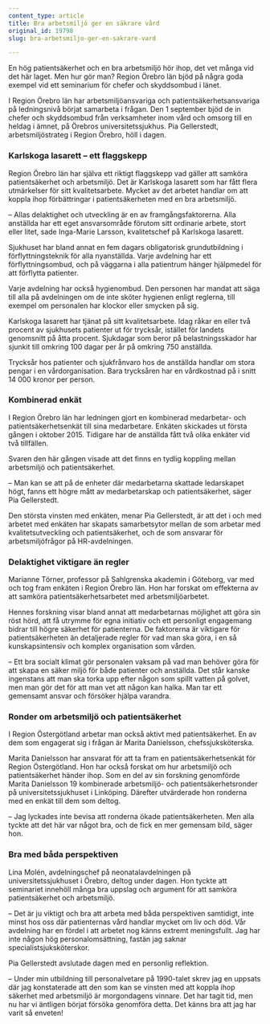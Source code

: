 ```yaml
---
content_type: article
title: Bra arbetsmiljö ger en säkrare vård
original_id: 19798
slug: bra-arbetsmiljo-ger-en-sakrare-vard

---
```


En hög patientsäkerhet och en bra arbetsmiljö hör ihop, det vet många vid det här laget. Men hur gör man? Region Örebro län bjöd på några goda exempel vid ett seminarium för chefer och skyddsombud i länet.

I Region Örebro län har arbetsmiljöansvariga och patientsäkerhetsansvariga på ledningsnivå börjat samarbeta i frågan. Den 1 september bjöd de in chefer och skyddsombud från verksamheter inom vård och omsorg till en heldag i ämnet, på Örebros universitetssjukhus. Pia Gellerstedt, arbetsmiljöstrateg i Region Örebro, höll i dagen.

### Karlskoga lasarett – ett flaggskepp

Region Örebro län har själva ett riktigt flaggskepp vad gäller att samköra patientsäkerhet och arbetsmiljö. Det är Karlskoga lasarett som har fått flera utmärkelser för sitt kvalitetsarbete. Mycket av det arbetet handlar om att koppla ihop förbättringar i patientsäkerheten med en bra arbetsmiljö.

– Allas delaktighet och utveckling är en av framgångsfaktorerna. Alla anställda har ett eget ansvarsområde förutom sitt ordinarie arbete, stort eller litet, sade Inga-Marie Larsson, kvalitetschef på Karlskoga lasarett.

Sjukhuset har bland annat en fem dagars obligatorisk grundutbildning i förflyttningsteknik för alla nyanställda. Varje avdelning har ett förflyttningsombud, och på väggarna i alla patientrum hänger hjälpmedel för att förflytta patienter.

Varje avdelning har också hygienombud. Den personen har mandat att säga till alla på avdelningen om de inte sköter hygienen enligt reglerna, till exempel om personalen har klockor eller smycken på sig.

Karlskoga lasarett har tjänat på sitt kvalitetsarbete. Idag råkar en eller två procent av sjukhusets patienter ut för trycksår, istället för landets genomsnitt på åtta procent. Sjukdagar som beror på belastningsskador har sjunkit till omkring 100 dagar per år på omkring 750 anställda.

Trycksår hos patienter och sjukfrånvaro hos de anställda handlar om stora pengar i en vårdorganisation. Bara trycksåren har en vårdkostnad på i snitt 14 000 kronor per person.

### Kombinerad enkät

I Region Örebro län har ledningen gjort en kombinerad medarbetar- och patientsäkerhetsenkät till sina medarbetare. Enkäten skickades ut första gången i oktober 2015. Tidigare har de anställda fått två olika enkäter vid två tillfällen.

Svaren den här gången visade att det finns en tydlig koppling mellan arbetsmiljö och patientsäkerhet.

– Man kan se att på de enheter där medarbetarna skattade ledarskapet högt, fanns ett högre mått av medarbetarskap och patientsäkerhet, säger Pia Gellerstedt.

Den största vinsten med enkäten, menar Pia Gellerstedt, är att det i och med arbetet med enkäten har skapats samarbetsytor mellan de som arbetar med kvalitetsutveckling och patientsäkerhet, och de som ansvarar för arbetsmiljöfrågor på HR-avdelningen.

### Delaktighet viktigare än regler

Marianne Törner, professor på Sahlgrenska akademin i Göteborg, var med och tog fram enkäten i Region Örebro län. Hon har forskat om effekterna av att samköra patientsäkerhetsarbetet med arbetsmiljöarbetet.

Hennes forskning visar bland annat att medarbetarnas möjlighet att göra sin röst hörd, att få utrymme för egna initiativ och ett personligt engagemang bidrar till högre säkerhet för patienterna. De faktorerna är viktigare för patientsäkerheten än detaljerade regler för vad man ska göra, i en så kunskapsintensiv och komplex organisation som vården.

– Ett bra socialt klimat gör personalen vaksam på vad man behöver göra för att skapa en säker miljö för både patienter och anställda. Det står kanske ingenstans att man ska torka upp efter någon som spillt vatten på golvet, men man gör det för att man vet att någon kan halka. Man tar ett gemensamt ansvar och försöker hjälpa varandra.

### Ronder om arbetsmiljö och patientsäkerhet

I Region Östergötland arbetar man också aktivt med patientsäkerhet. En av dem som engagerat sig i frågan är Marita Danielsson, chefssjuksköterska.

Marita Danielsson har ansvarat för att ta fram en patientsäkerhetsenkät för Region Östergötland. Hon har också forskat om hur arbetsmiljö och patientsäkerhet händer ihop. Som en del av sin forskning genomförde Marita Danielsson 19 kombinerade arbetsmiljö- och patientsäkerhetsronder på universitetssjukhuset i Linköping. Därefter utvärderade hon ronderna med en enkät till dem som deltog.

– Jag lyckades inte bevisa att ronderna ökade patientsäkerheten. Men alla tyckte att det här var något bra, och de fick en mer gemensam bild, säger hon.

### Bra med båda perspektiven

Lina Molén, avdelningschef på neonatalavdelningen på universitetssjukhuset i Örebro, deltog under dagen. Hon tyckte att seminariet innehöll många bra uppslag och argument för att samköra patientsäkerhet och arbetsmiljö.

– Det är ju viktigt och bra att arbeta med båda perspektiven samtidigt, inte minst hos oss där patienternas vård handlar mycket om liv och död. Vår avdelning har en fördel i att arbetet nog känns extremt meningsfullt. Jag har inte någon hög personalomsättning, fastän jag saknar specialistsjuksköterskor.

Pia Gellerstedt avslutade dagen med en personlig reflektion.

– Under min utbildning till personalvetare på 1990-talet skrev jag en uppsats där jag konstaterade att den som kan se vinsten med att koppla ihop säkerhet med arbetsmiljö är morgondagens vinnare. Det har tagit tid, men nu har vi äntligen börjat försöka genomföra detta. Det känns bra att jag har varit så enveten!

